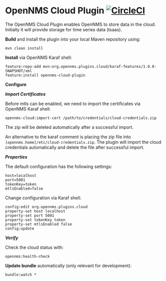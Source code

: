 # OpenNMS Cloud Plugin [![CircleCI](https://circleci.com/gh/OpenNMS/opennms-cloud-plugin.svg?style=svg)](https://circleci.com/gh/OpenNMS/opennms-cloud-plugin)

The OpenNMS Cloud Plugin enables OpenNMS to store data in the cloud.
Initially it will provide storage for time series data (tsaas).

**Build** and install the plugin into your local Maven repository using:
```
mvn clean install
```

**Install** via OpenNMS Karaf shell:
```
feature:repo-add mvn:org.opennms.plugins.cloud/karaf-features/1.0.0-SNAPSHOT/xml
feature:install opennms-cloud-plugin
```
**Configure**

***Import Certificates***

Before mtls can be enabled, we need to import the certificates via OpenNMS Karaf shell:
```
opennms-cloud:import-cert /path/to/credentials/cloud-credentials.zip
```
The zip will be deleted automatically after a successful import.

An alternative to the karaf comment is placing the zip file into `[opennms.home]/etc/cloud-credentials.zip`.
The plugin will import the cloud credentials automatically and delete the file after successful import.

***Properties***

The default configuration has the following settings:
```
host=localhost
port=5001
tokenKey=token
mtlsEnabled=false
```

Change configuration via Karaf shell:
```
config:edit org.opennms.plugins.cloud
property-set host localhost
property-set port 5001
property-set tokenKey token
property-set mtlsEnabled false
config:update
```

***Verify***

Check the cloud status with: 
```
opennms:health-check
```

**Update bundle** automatically (only relevant for development):
```
bundle:watch *
```